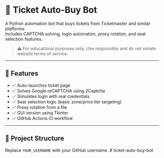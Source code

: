 # 🎫 Ticket Auto-Buy Bot

A Python automation bot that buys tickets from Ticketmaster and similar platforms.  
Includes CAPTCHA solving, login automation, proxy rotation, and seat selection features.

> ⚠️ For educational purposes only. Use responsibly and do not violate website terms of service.

---

## 🚀 Features

- ✅ Auto-launches ticket page
- ✅ Solves Google reCAPTCHA using 2Captcha
- ✅ Simulates login with real credentials
- ✅ Seat selection logic (basic zone/price tier targeting)
- ✅ Proxy rotation from a file
- ✅ GUI version using Tkinter
- ✅ GitHub Actions CI workflow

---

## 📁 Project Structure


Replace `YOUR_USERNAME` with your GitHub username.
#   t i c k e t - a u t o - b u y - b o t 
 
 
